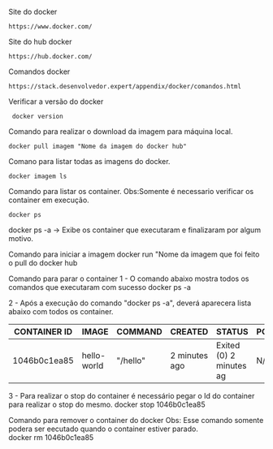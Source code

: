 Site do docker
```
https://www.docker.com/
```

Site do hub docker
```
https://hub.docker.com/
```
Comandos docker 
```
https://stack.desenvolvedor.expert/appendix/docker/comandos.html
```

Verificar a versão do docker
```
 docker version
```
Comando para realizar o download da imagem para máquina local.
```
docker pull imagem "Nome da imagem do docker hub"
```

Comano para listar todas as imagens do docker.
```
docker imagem ls
```
Comando para listar os container.
Obs:Somente é necessario verificar os container em execução.
```
docker ps 
```    
docker ps -a -> Exibe os container que executaram e finalizaram por algum motivo.

 Comando para iniciar a imagem
docker run "Nome da imagem  que foi feito o pull do docker hub

 Comando para parar o container
1 - O comando abaixo mostra todos os comandos que executaram com sucesso
docker ps -a

2 - Após a execução do comando "docker ps -a", deverá aparecera lista abaixo com todos os container.

| CONTAINER ID | IMAGE |COMMAND|CREATED|STATUS|PORTS|NAMES|
|-------------|-------------|-------------|-------------|-------------|-------------|-------------|
| 1046b0c1ea85|hello-world  |"/hello"|2 minutes ago|Exited (0) 2 minutes ag|N/A| goofy_ |

3 - Para realizar o stop do container é necessário pegar o Id do container para realizar o stop do mesmo.
docker stop  1046b0c1ea85

 Comando para remover o container do docker
Obs: Esse comando somente podera ser eecutado quando o container estiver parado.<br/>
docker rm 1046b0c1ea85

















